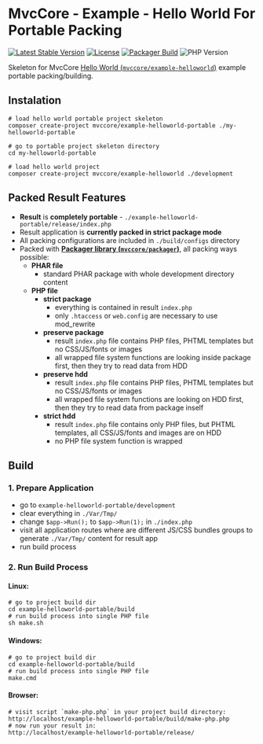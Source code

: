 # MvcCore - Example - Hello World For Portable Packing

[![Latest Stable Version](https://img.shields.io/badge/Stable-v5.2.0-brightgreen.svg?style=plastic)](https://github.com/mvccore/example-helloworld-portable/releases)
[![License](https://img.shields.io/badge/License-BSD%203-brightgreen.svg?style=plastic)](https://mvccore.github.io/docs/mvccore/5.0.0/LICENSE.md)
[![Packager Build](https://img.shields.io/badge/Packager%20Build-passing-brightgreen.svg?style=plastic)](https://github.com/mvccore/packager)
![PHP Version](https://img.shields.io/badge/PHP->=5.4-brightgreen.svg?style=plastic)

Skeleton for MvcCore [Hello World (`mvccore/example-helloworld`)](https://github.com/mvccore/example-helloworld) example portable packing/building.

## Instalation
```shell
# load hello world portable project skeleton
composer create-project mvccore/example-helloworld-portable ./my-helloworld-portable 

# go to portable project skeleton directory
cd my-helloworld-portable

# load hello world project
composer create-project mvccore/example-helloworld ./development
```

## Packed Result Features

- **Result** is **completely portable** - `./example-helloworld-portable/release/index.php`
- Result application is **currently packed in strict package mode**
- All packing configurations are included in `./build/configs` directory
- Packed with [**Packager library (`mvccore/packager`)**](https://github.com/mvccore/packager), all packing ways possible:
  - **PHAR file**
    - standard PHAR package with whole development directory content
  - **PHP file**
    - **strict package**
      - everything is contained in result `index.php`
      - only `.htaccess` or `web.config` are necessary to use mod_rewrite
    - **preserve package**
      - result `index.php` file contains PHP files, 
        PHTML templates but no CSS/JS/fonts or images
      - all wrapped file system functions are looking inside 
        package first, then they try to read data from HDD
    - **preserve hdd**
      - result `index.php` file contains PHP files, 
        PHTML templates but no CSS/JS/fonts or images
      - all wrapped file system functions are looking on HDD first, 
        then they try to read data from package inself
    - **strict hdd**
      - result `index.php` file contains only PHP files, 
        but PHTML templates, all CSS/JS/fonts and images are on HDD
      - no PHP file system function is wrapped

## Build

### 1. Prepare Application
- go to `example-helloworld-portable/development`
- clear everything in `./Var/Tmp/`
- change `$app->Run();` to `$app->Run(1);` in `./index.php`
- visit all application routes where are different JS/CSS bundles 
  groups to generate `./Var/Tmp/` content for result app
- run build process

### 2. Run Build Process

#### Linux:
```shell
# go to project build dir
cd example-helloworld-portable/build
# run build process into single PHP file
sh make.sh
```

#### Windows:
```shell
# go to project build dir
cd example-helloworld-portable/build
# run build process into single PHP file
make.cmd
```

#### Browser:
```shell
# visit script `make-php.php` in your project build directory:
http://localhost/example-helloworld-portable/build/make-php.php
# now run your result in:
http://localhost/example-helloworld-portable/release/
```
